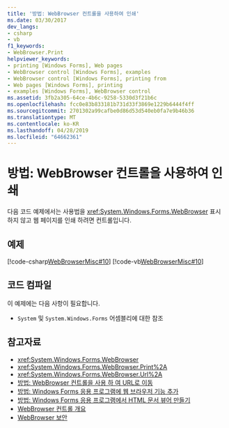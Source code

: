 ```yaml
---
title: '방법: WebBrowser 컨트롤을 사용하여 인쇄'
ms.date: 03/30/2017
dev_langs:
- csharp
- vb
f1_keywords:
- WebBrowser.Print
helpviewer_keywords:
- printing [Windows Forms], Web pages
- WebBrowser control [Windows Forms], examples
- WebBrowser control [Windows Forms], printing from
- Web pages [Windows Forms], printing
- examples [Windows Forms], WebBrowser control
ms.assetid: 3fb2a305-64ce-4b6c-9258-5330d3f21b6c
ms.openlocfilehash: fcc0e83b833181b731d33f3869e1229b6444f4ff
ms.sourcegitcommit: 2701302a99cafbe0d86d53d540eb0fa7e9b46b36
ms.translationtype: MT
ms.contentlocale: ko-KR
ms.lasthandoff: 04/28/2019
ms.locfileid: "64662361"
---
```

# <a name="how-to-print-with-a-webbrowser-control"></a>방법: WebBrowser 컨트롤을 사용하여 인쇄
다음 코드 예제에서는 사용법을 <xref:System.Windows.Forms.WebBrowser> 표시 하지 않고 웹 페이지를 인쇄 하려면 컨트롤입니다.  
  
## <a name="example"></a>예제  
 [!code-csharp[WebBrowserMisc#10](~/samples/snippets/csharp/VS_Snippets_Winforms/WebBrowserMisc/CS/WebBrowserMisc.cs#10)]
 [!code-vb[WebBrowserMisc#10](~/samples/snippets/visualbasic/VS_Snippets_Winforms/WebBrowserMisc/vb/WebBrowserMisc.vb#10)]  
  
## <a name="compiling-the-code"></a>코드 컴파일  
 이 예제에는 다음 사항이 필요합니다.  
  
- `System` 및 `System.Windows.Forms` 어셈블리에 대한 참조  
  
## <a name="see-also"></a>참고자료

- <xref:System.Windows.Forms.WebBrowser>
- <xref:System.Windows.Forms.WebBrowser.Print%2A>
- <xref:System.Windows.Forms.WebBrowser.Url%2A>
- [방법: WebBrowser 컨트롤을 사용 하 여 URL로 이동](how-to-navigate-to-a-url-with-the-webbrowser-control.md)
- [방법: Windows Forms 응용 프로그램에 웹 브라우저 기능 추가](how-to-add-web-browser-capabilities-to-a-windows-forms-application.md)
- [방법: Windows Forms 응용 프로그램에서 HTML 문서 뷰어 만들기](how-to-create-an-html-document-viewer-in-a-windows-forms-application.md)
- [WebBrowser 컨트롤 개요](webbrowser-control-overview.md)
- [WebBrowser 보안](webbrowser-security.md)
